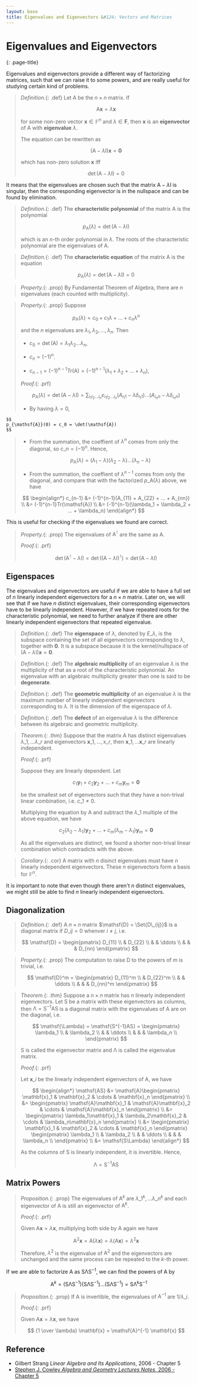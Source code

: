 ```yaml
---
layout: base
title: Eigenvalues and Eigenvectors &#124; Vectors and Matrices
---
```


# Eigenvalues and Eigenvectors
{: .page-title}

Eigenvalues and eigenvectors provide a different way of factorizing matrices, such that we can raise it to some powers, and are really useful for studying certain kind of problems.

> *Definition.*{: .def}
> Let $\mathsf{A}$ be the $n \times n$ matrix. If
>
> $$
  \mathsf{A}\mathbf{x} = \lambda \mathbf{x}
  $$
>
> for some non-zero vector $\mathbf{x} \in \mathbb{F}^n$ and $\lambda \in \mathbf{F}$,
> then $\mathbf{x}$ is an **eigenvector** of $\mathsf{A}$ with **eigenvalue** $\lambda$.
>
> The equation can be rewritten as
>
> $$
  (\mathsf{A} - \lambda \mathsf{I}) \mathbf{x} = \mathbf{0}
  $$
>
> which has non-zero solution $\mathbf{x}$ iff
>
> $$
  \det(\mathsf{A} - \lambda \mathsf{I}) = 0
  $$

It means that the eigenvalues are chosen such that the matrix $\mathsf{A} - \lambda\mathsf{I}$ is singular,
then the corresponding eigenvector is in the nullspace and can be found by elimination.

> *Definition.*{: .def}
> The **characteristic polynomial** of the matrix $\mathsf{A}$ is the polynomial
>
> $$
  p_{\mathsf{A}}(\lambda) = \det(\mathsf{A} - \lambda\mathsf{I})
  $$
>
> which is an $n$-th order polynomial in $\lambda$.
> The roots of the characteristic polynomial are the eigenvalues of $\mathsf{A}$.

> *Definition.*{: .def}
> The **characteristic equation** of the matrix $\mathsf{A}$ is the equation
>
> $$
  p_{\mathsf{A}}(\lambda) = \det(\mathsf{A} - \lambda\mathsf{I}) = 0
  $$

> *Property.*{: .prop}
> By Fundamental Theorem of Algebra, there are $n$ eigenvalues (each counted with multiplicity).

> *Property.*{: .prop}
> Suppose
>
> $$
  p_{\mathsf{A}}(\lambda) = c_0 + c_1 \lambda + ... + c_n \lambda^n
  $$
>
> and the $n$ eigenvalues are $\lambda_1, \lambda_2, ..., \lambda_n$. Then
>
> + $c_0 = \det(\mathsf{A}) = \lambda_1 \lambda_2 ... \lambda_n$,
>
> + $c_n = (-1)^n$.
>
> + $c_{n-1} = (-1)^{n-1} Tr(\mathsf{A}) = (-1)^{n-1}(\lambda_1 + \lambda_2 + ... + \lambda_n)$,
>
> *Proof.*{: .prf}
>
> $$
  p_{\mathsf{A}}(\lambda) = \det(\mathsf{A} - \lambda \mathsf{I}) = \sum_{i_1i_2...i_n} \varepsilon_{i_1i_2...i_n} (A_{i_1 1} - \lambda \delta_{i_1 1})\ldots(A_{i_n n} - \lambda \delta_{i_n n})
  $$
>
> + By having $\lambda = 0$,
>
    $$
    p_{\mathsf{A}}(0) = c_0 = \det(\mathsf{A})
    $$
>
> + From the summation, the coeffient of $\lambda^{n}$ comes from only the diagonal, so $c\_n = (-1)^n$. Hence,
>
>   $$
    p_{\mathsf{A}}(\lambda) = (\lambda_1 - \lambda)(\lambda_2 - \lambda)...(\lambda_n - \lambda)
    $$
>
> + From the summation, the coeffient of $\lambda^{n-1}$ comes from only the diagonal, and compare that with the factorized $p\_{\mathsf{A}}(\lambda)$ above, we have
>
>  $$
   \begin{align*}
   c_{n-1} &= (-1)^{n-1}(A_{11} + A_{22} + ... + A_{nn}) \\
           &= (-1)^{n-1}Tr(\mathsf{A}) \\
           &= (-1)^{n-1}(\lambda_1 + \lambda_2 + ... + \lambda_n)
   \end{align*}
   $$

This is useful for checking if the eigenvalues we found are correct.

> *Property.*{: .prop}
> The eigenvalues of $\mathsf{A}^\intercal$ are the same as $\mathsf{A}$.
>
> *Proof.*{: .prf}
>
> $$
  \det(\mathsf{A}^\intercal - \lambda \mathsf{I}) = \det((\mathsf{A} - \lambda \mathsf{I})^\intercal) = \det(\mathsf{A} - \lambda \mathsf{I})
  $$

## Eigenspaces

The eigenvalues and eigenvectors are useful if we are able to have a full set of $n$ linearly independent eigenvectors for a $n \times n$ matrix.
Later on, we will see that if we have $n$ distinct eigenvalues, their corresponding eigenvectors have to be linearly independent.
However, if we have repeated roots for the characteristic polynomial, we need to further analyze if there are other linearly independent eigenvectors that repeated eigenvalue.

> *Definition.*{: .def}
> The **eigenspace** of $\lambda$, denoted by $E\_{\lambda}$, is the subspace containing the set of all eigenvectors corresponding to $\lambda$, together with $\mathbf{0}$.
> It is a subspace because it is the kernel/nullspace of $(\mathsf{A} - \lambda\mathsf{I})\mathbf{x} = \mathbf{0}$.

> *Definition.*{: .def}
> The **algebraic multiplicity** of an eigenvalue $\lambda$ is the multiplicity of that as a root of the characteristic polynomial.
> An eigenvalue with an algebraic multiplicity greater than one is said to be **degenerate**.

> *Definition.*{: .def}
> The **geometric multiplicity** of an eigenvalue $\lambda$ is the maximum number of linearly independent eigenvectors corresponding to $\lambda$.
> It is the dimension of the eigenspace of $\lambda$.

> *Definition.*{: .def}
> The **defect** of an eigenvalue $\lambda$ is the difference between its algebraic and geometric multiplicity.

> *Theorem.*{: .thm}
> Suppose that the matrix $\mathsf{A}$ has distinct eigenvalues $\lambda\_1, ... \lambda\_r$ and eigenvectors $\mathbf{x}\_1, ..., \mathsf{x}\_r$,
> then $\mathbf{x}\_1, ... \mathbf{x}\_r$ are linearly independent.
>
> *Proof.*{: .prf}
>
> Suppose they are linearly dependent. Let
>
> $$
  c_1 \mathbf{y}_1 + c_2 \mathbf{y}_2 + ... + c_m \mathbf{y}_m = \mathbf{0}
  $$
>
> be the smallest set of eigenvectors such that they have a non-trival linear combination, i.e. $c\_1 \not= 0$.
>
> Multiplying the equation by $\mathsf{A}$ and subtract the $\lambda\_1$ multiple of the above equation, we have
>
> $$
  c_2 (\lambda_2 - \lambda_1) \mathbf{y}_2 + ... + c_m (\lambda_m - \lambda_1) \mathbf{y}_m = \mathbf{0}
  $$
>
> As all the eigenvalues are distinct, we found a shorter non-trival linear combination which contradicts with the above.

> *Corollary.*{: .cor}
> A matrix with $n$ disinct eigenvalues must have $n$ linearly independent eigenvectors.
> These $n$ eigenvectors form a basis for $\mathbb{F}^n$.

It is important to note that even though there aren't $n$ distinct eigenvalues,
we might still be able to find $n$ linearly independent eigenvectors.

## Diagonalization

> *Definition.*{: .def}
> A $n \times n$ matrix $\mathsf{D} = \Set{D\_{ij}}$ is a diagonal matrix if $D\_{ij} = 0$ whenver $i \not= j$, i.e.
>
> $$
  \mathsf{D} = \begin{pmatrix}
  D_{11} \\
  & D_{22} \\
  & & \ddots \\
  & & & D_{nn}
  \end{pmatrix}
  $$

> *Property.*{: .prop}
> The computation to raise $\mathsf{D}$ to the powers of $m$ is trivial, i.e.
>
> $$
  \mathsf{D}^m = \begin{pmatrix}
  D_{11}^m \\
  & D_{22}^m \\
  & & \ddots \\
  & & & D_{nn}^m
  \end{pmatrix}
  $$

> *Theorem.*{: .thm}
> Suppose a $n \times n$ matrix has $n$ linearly independent eigenvectors.
> Let $\mathsf{S}$ be a matrix with these eigenvectors as columns,
> then $\mathsf{\Lambda} = \mathsf{S^{-1}AS}$ is a diagonal matrix with the eigenvalues of $\mathsf{A}$ are on the diagonal, i.e.
>
> $$
  \mathsf{\Lambda} = \mathsf{S^{-1}AS} = \begin{pmatrix}
  \lambda_1 \\
  & \lambda_2 \\
  & & \ddots \\
  & & & \lambda_n \\
  \end{pmatrix}
  $$
>
> $\mathsf{S}$ is called the eigenvector matrix and $\mathsf{\Lambda}$ is called the eigenvalue matrix.
>
> *Proof.*{: .prf}
>
> Let $\mathbf{x}\_i$ be the linearly independent eigenvectors of $\mathsf{A}$, we have
>
> $$
  \begin{align*}
  \mathsf{AS} &= \mathsf{A}\begin{pmatrix}
  \mathbf{x}_1 & \mathbf{x}_2 & \cdots & \mathbf{x}_n
  \end{pmatrix} \\
  &= \begin{pmatrix}
  \mathsf{A}\mathbf{x}_1 & \mathsf{A}\mathbf{x}_2 & \cdots & \mathsf{A}\mathbf{x}_n
  \end{pmatrix} \\
  &= \begin{pmatrix}
  \lambda_1\mathbf{x}_1 & \lambda_2\mathbf{x}_2 & \cdots & \lambda_n\mathbf{x}_n
  \end{pmatrix} \\
  &= \begin{pmatrix}
  \mathbf{x}_1 & \mathbf{x}_2 & \cdots & \mathbf{x}_n
  \end{pmatrix} \begin{pmatrix}
  \lambda_1 \\
  & \lambda_2 \\
  & & \ddots \\
  & & & \lambda_n \\
  \end{pmatrix} \\
  &= \mathsf{S\Lambda}
  \end{align*}
  $$
>
> As the columns of $\mathsf{S}$ is linearly independent, it is invertible. Hence,
>
> $$
  \mathsf{\Lambda} = \mathsf{S^{-1}AS}
  $$

## Matrix Powers

> *Proposition.*{: .prop}
> The eigenvalues of $\mathsf{A}^k$ are $\lambda\_1^k, ... \lambda\_n^k$ and each eigenvector of $\mathsf{A}$ is still an eigenvector of $\mathsf{A}^k$.
>
> *Proof.*{: .prf}
>
> Given $\mathsf{A}\mathbf{x} = \lambda \mathbf{x}$, multiplying both side by $\mathsf{A}$ again we have
>
> $$
  \mathsf{A}^2\mathbf{x} = \mathsf{A}(\lambda\mathbf{x}) = \lambda (\mathsf{A} \mathbf{x}) = \lambda^2 \mathbf{x}
  $$
>
> Therefore, $\lambda^2$ is the eigenvalue of $\mathsf{A}^2$ and the eigenvectors are unchanged and the same process can be repeated to the $k$-th power.

If we are able to factorize $\mathsf{A}$ as $\mathsf{S \Lambda S^{-1}}$, we can find the powers of $\mathsf{A}$ by

$$
\mathsf{A}^k = (\mathsf{S \Lambda S^{-1}})(\mathsf{S \Lambda S^{-1}})...(\mathsf{S \Lambda S^{-1}}) = \mathsf{S \Lambda^k S^{-1}}
$$

> *Proposition.*{: .prop}
> If $\mathsf{A}$ is invertible, the eigenvalues of $\mathsf{A}^{-1}$ are $1/\lambda\_i$.
>
> *Proof.*{: .prf}
>
> Given $\mathsf{A}\mathbf{x} = \lambda \mathbf{x}$, we have
>
> $$
  {1 \over \lambda} \mathbf{x} = \mathsf{A}^{-1} \mathbf{x}
  $$

## Reference

* Gilbert Strang _Linear Algebra and Its Applications_, 2006 - Chapter 5
* [Stephen J. Cowley _Algebra and Geometry Lectures Notes_, 2006 - Chapter 5](https://www.damtp.cam.ac.uk/user/sjc1/teaching/AandG/notes.pdf)
